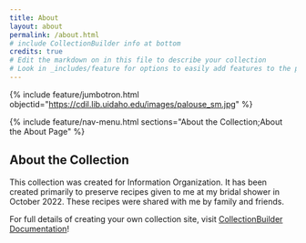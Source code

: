 ```yaml
---
title: About
layout: about
permalink: /about.html
# include CollectionBuilder info at bottom
credits: true
# Edit the markdown on in this file to describe your collection
# Look in _includes/feature for options to easily add features to the page
---
```


{% include feature/jumbotron.html objectid="https://cdil.lib.uidaho.edu/images/palouse_sm.jpg" %}

{% include feature/nav-menu.html sections="About the Collection;About the About Page" %}

## About the Collection

This collection was created for Information Organization. It has been created primarily to preserve recipes given to me at my bridal shower in October 2022. These recipes were shared with me by family and friends.  

For full details of creating your own collection site, visit [CollectionBuilder Documentation](https://collectionbuilder.github.io/cb-docs/)!


